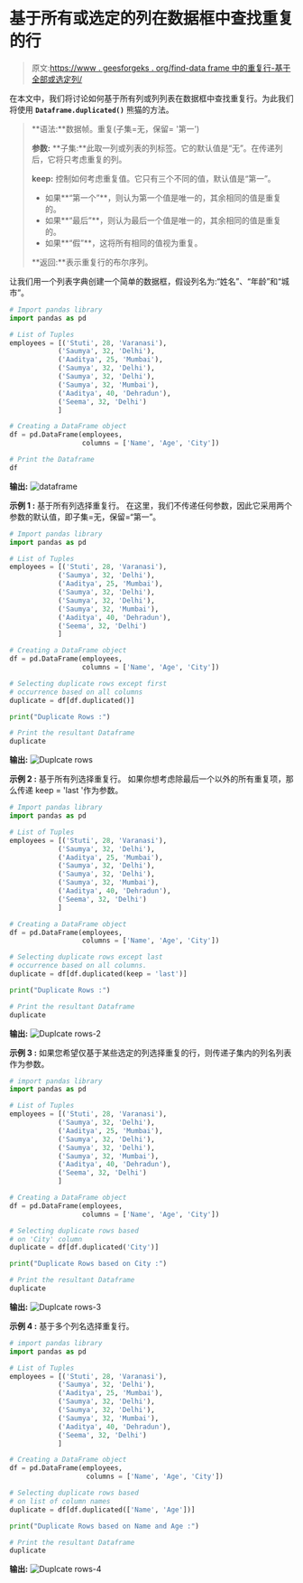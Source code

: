 # 基于所有或选定的列在数据框中查找重复的行

> 原文:[https://www . geesforgeks . org/find-data frame 中的重复行-基于全部或选定列/](https://www.geeksforgeeks.org/find-duplicate-rows-in-a-dataframe-based-on-all-or-selected-columns/)

在本文中，我们将讨论如何基于所有列或列列表在数据框中查找重复行。为此我们将使用 **`Dataframe.duplicated()`** 熊猫的方法。

> **语法:**数据帧。重复(子集=无，保留= '第一')
> 
> **参数:**
> **子集:**此取一列或列表的列标签。它的默认值是“无”。在传递列后，它将只考虑重复的列。
> 
> **keep:** 控制如何考虑重复值。它只有三个不同的值，默认值是“第一”。
> 
> *   如果**“第一个”**，则认为第一个值是唯一的，其余相同的值是重复的。
> *   如果**“最后”**，则认为最后一个值是唯一的，其余相同的值是重复的。
> *   如果**“假”**，这将所有相同的值视为重复。
> 
> **返回:**表示重复行的布尔序列。

让我们用一个列表字典创建一个简单的数据框，假设列名为:“姓名”、“年龄”和“城市”。

```py
# Import pandas library
import pandas as pd

# List of Tuples
employees = [('Stuti', 28, 'Varanasi'),
            ('Saumya', 32, 'Delhi'),
            ('Aaditya', 25, 'Mumbai'),
            ('Saumya', 32, 'Delhi'),
            ('Saumya', 32, 'Delhi'),
            ('Saumya', 32, 'Mumbai'),
            ('Aaditya', 40, 'Dehradun'),
            ('Seema', 32, 'Delhi')
            ]

# Creating a DataFrame object
df = pd.DataFrame(employees, 
                  columns = ['Name', 'Age', 'City'])

# Print the Dataframe
df
```

**输出:**
![dataframe](img/6cf279bfbe7cd5d1a77e1b9ddd75cf37.png)

**示例 1 :** 基于所有列选择重复行。
在这里，我们不传递任何参数，因此它采用两个参数的默认值，即子集=无，保留=“第一”。

```py
# Import pandas library
import pandas as pd

# List of Tuples
employees = [('Stuti', 28, 'Varanasi'),
            ('Saumya', 32, 'Delhi'),
            ('Aaditya', 25, 'Mumbai'),
            ('Saumya', 32, 'Delhi'),
            ('Saumya', 32, 'Delhi'),
            ('Saumya', 32, 'Mumbai'),
            ('Aaditya', 40, 'Dehradun'),
            ('Seema', 32, 'Delhi')
            ]

# Creating a DataFrame object
df = pd.DataFrame(employees,
                  columns = ['Name', 'Age', 'City'])

# Selecting duplicate rows except first 
# occurrence based on all columns
duplicate = df[df.duplicated()]

print("Duplicate Rows :")

# Print the resultant Dataframe
duplicate
```

**输出:**
![Duplcate rows](img/b9ae9d5f964a90cd4d747a19180c58e0.png)

**示例 2 :** 基于所有列选择重复行。
如果你想考虑除最后一个以外的所有重复项，那么传递 keep = 'last '作为参数。

```py
# Import pandas library
import pandas as pd

# List of Tuples
employees = [('Stuti', 28, 'Varanasi'),
            ('Saumya', 32, 'Delhi'),
            ('Aaditya', 25, 'Mumbai'),
            ('Saumya', 32, 'Delhi'),
            ('Saumya', 32, 'Delhi'),
            ('Saumya', 32, 'Mumbai'),
            ('Aaditya', 40, 'Dehradun'),
            ('Seema', 32, 'Delhi')
            ]

# Creating a DataFrame object
df = pd.DataFrame(employees, 
                  columns = ['Name', 'Age', 'City'])

# Selecting duplicate rows except last 
# occurrence based on all columns.
duplicate = df[df.duplicated(keep = 'last')]

print("Duplicate Rows :")

# Print the resultant Dataframe
duplicate
```

**输出:**
![Duplcate rows-2](img/7ae5435c6deb2ee331355ec79dea0c51.png)

**示例 3 :** 如果您希望仅基于某些选定的列选择重复的行，则传递子集内的列名列表作为参数。

```py
# import pandas library
import pandas as pd

# List of Tuples
employees = [('Stuti', 28, 'Varanasi'),
            ('Saumya', 32, 'Delhi'),
            ('Aaditya', 25, 'Mumbai'),
            ('Saumya', 32, 'Delhi'),
            ('Saumya', 32, 'Delhi'),
            ('Saumya', 32, 'Mumbai'),
            ('Aaditya', 40, 'Dehradun'),
            ('Seema', 32, 'Delhi')
            ]

# Creating a DataFrame object
df = pd.DataFrame(employees, 
                  columns = ['Name', 'Age', 'City'])

# Selecting duplicate rows based
# on 'City' column
duplicate = df[df.duplicated('City')]

print("Duplicate Rows based on City :")

# Print the resultant Dataframe
duplicate
```

**输出:**
![Duplcate rows-3](img/632f595f90c4c72ec1cb8704f6ee18ad.png)

**示例 4 :** 基于多个列名选择重复行。

```py
# import pandas library
import pandas as pd

# List of Tuples
employees = [('Stuti', 28, 'Varanasi'),
            ('Saumya', 32, 'Delhi'),
            ('Aaditya', 25, 'Mumbai'),
            ('Saumya', 32, 'Delhi'),
            ('Saumya', 32, 'Delhi'),
            ('Saumya', 32, 'Mumbai'),
            ('Aaditya', 40, 'Dehradun'),
            ('Seema', 32, 'Delhi')
            ]

# Creating a DataFrame object  
df = pd.DataFrame(employees, 
                   columns = ['Name', 'Age', 'City'])

# Selecting duplicate rows based
# on list of column names
duplicate = df[df.duplicated(['Name', 'Age'])]

print("Duplicate Rows based on Name and Age :")

# Print the resultant Dataframe
duplicate
```

**输出:**
![Duplcate rows-4](img/0b565820726054bfd40784919bd7e41f.png)